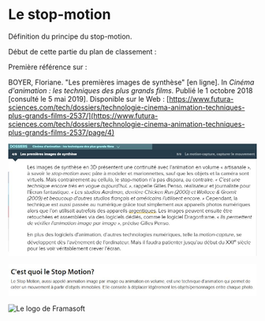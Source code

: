 # Le stop-motion

Définition du principe du stop-motion.

Début de cette partie du plan de classement :

Première référence sur :

BOYER, Floriane. "Les premières images de synthèse" [en ligne]. In _Cinéma d'animation : les techniques des plus grands films_. Publié le 1 octobre 2018 [consulté le 5 mai 2019]. Disponible sur le Web : [https://www.futura-sciences.com/tech/dossiers/technologie-cinema-animation-techniques-plus-grands-films-2537/](https://www.futura-sciences.com/tech/dossiers/technologie-cinema-animation-techniques-plus-grands-films-2537/page/4)

![le stop-motion](/images/stopmotionfutura.JPG "Les premières images de synthèse artisanale")

![Le Monde du stop-motion](/images/mondedustopmotion.JPG "Le monde du stop-motion")

![Le logo de Framasoft](https://framasoft.org/nav/img/logo.png "Un bien beau logo !")
